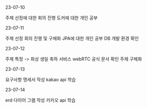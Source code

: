 23-07-10

주제 선정에 대한 회의 진행
도커에 대한 개인 공부


23-07-11

주제 선정 회의 진행 및 구체화
JPA에 대한 개인 공부
DB 개발 환경 확인

23-07-12

주제 특정 -> 화상 생일 축하 서비스
webRTC 공식 문서 확인
주제 구체화

23-07-13

요구사항 명세서 작성
kakao api 학습

23-07-14

erd 다이어 그램 작성
카카오 api 학습
